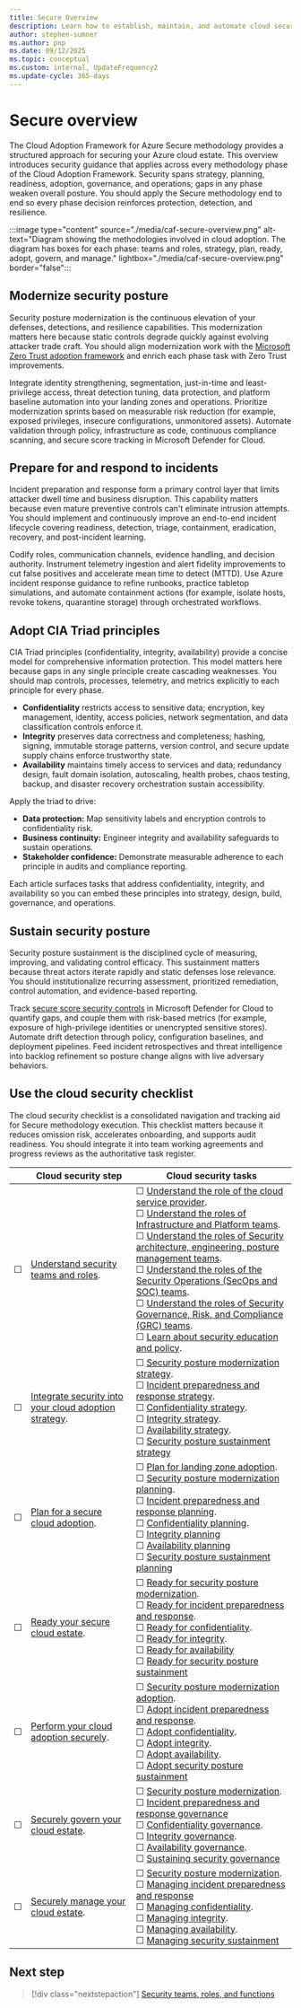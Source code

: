 ```yaml
---
title: Secure Overview
description: Learn how to establish, maintain, and automate cloud security in Azure by using the Cloud Adoption Framework for Azure Secure methodology to provide a structured approach.
author: stephen-sumner
ms.author: pnp
ms.date: 09/12/2025
ms.topic: conceptual
ms.custom: internal, UpdateFrequency2
ms.update-cycle: 365-days
---
```


# Secure overview

The Cloud Adoption Framework for Azure Secure methodology provides a structured approach for securing your Azure cloud estate. This overview introduces security guidance that applies across every methodology phase of the Cloud Adoption Framework. Security spans strategy, planning, readiness, adoption, governance, and operations; gaps in any phase weaken overall posture. You should apply the Secure methodology end to end so every phase decision reinforces protection, detection, and resilience.

:::image type="content" source="./media/caf-secure-overview.png" alt-text="Diagram showing the methodologies involved in cloud adoption. The diagram has boxes for each phase: teams and roles, strategy, plan, ready, adopt, govern, and manage." lightbox="./media/caf-secure-overview.png" border="false":::

## Modernize security posture

Security posture modernization is the continuous elevation of your defenses, detections, and resilience capabilities. This modernization matters here because static controls degrade quickly against evolving attacker trade craft. You should align modernization work with the [Microsoft Zero Trust adoption framework](/security/zero-trust/adopt/zero-trust-adoption-overview) and enrich each phase task with Zero Trust improvements.

Integrate identity strengthening, segmentation, just-in-time and least-privilege access, threat detection tuning, data protection, and platform baseline automation into your landing zones and operations. Prioritize modernization sprints based on measurable risk reduction (for example, exposed privileges, insecure configurations, unmonitored assets). Automate validation through policy, infrastructure as code, continuous compliance scanning, and secure score tracking in Microsoft Defender for Cloud.

## Prepare for and respond to incidents

Incident preparation and response form a primary control layer that limits attacker dwell time and business disruption. This capability matters because even mature preventive controls can't eliminate intrusion attempts. You should implement and continuously improve an end-to-end incident lifecycle covering readiness, detection, triage, containment, eradication, recovery, and post-incident learning.

Codify roles, communication channels, evidence handling, and decision authority. Instrument telemetry ingestion and alert fidelity improvements to cut false positives and accelerate mean time to detect (MTTD). Use Azure incident response guidance to refine runbooks, practice tabletop simulations, and automate containment actions (for example, isolate hosts, revoke tokens, quarantine storage) through orchestrated workflows.

## Adopt CIA Triad principles

CIA Triad principles (confidentiality, integrity, availability) provide a concise model for comprehensive information protection. This model matters here because gaps in any single principle create cascading weaknesses. You should map controls, processes, telemetry, and metrics explicitly to each principle for every phase.

- **Confidentiality** restricts access to sensitive data; encryption, key management, identity, access policies, network segmentation, and data classification controls enforce it.
- **Integrity** preserves data correctness and completeness; hashing, signing, immutable storage patterns, version control, and secure update supply chains enforce trustworthy state.
- **Availability** maintains timely access to services and data; redundancy design, fault domain isolation, autoscaling, health probes, chaos testing, backup, and disaster recovery orchestration sustain accessibility.

Apply the triad to drive:

- **Data protection:** Map sensitivity labels and encryption controls to confidentiality risk.
- **Business continuity:** Engineer integrity and availability safeguards to sustain operations.
- **Stakeholder confidence:** Demonstrate measurable adherence to each principle in audits and compliance reporting.

Each article surfaces tasks that address confidentiality, integrity, and availability so you can embed these principles into strategy, design, build, governance, and operations.

## Sustain security posture

Security posture sustainment is the disciplined cycle of measuring, improving, and validating control efficacy. This sustainment matters because threat actors iterate rapidly and static defenses lose relevance. You should institutionalize recurring assessment, prioritized remediation, control automation, and evidence-based reporting.

Track [secure score security controls](/azure/defender-for-cloud/secure-score-security-controls) in Microsoft Defender for Cloud to quantify gaps, and couple them with risk-based metrics (for example, exposure of high-privilege identities or unencrypted sensitive stores). Automate drift detection through policy, configuration baselines, and deployment pipelines. Feed incident retrospectives and threat intelligence into backlog refinement so posture change aligns with live adversary behaviors.

## Use the cloud security checklist

The cloud security checklist is a consolidated navigation and tracking aid for Secure methodology execution. This checklist matters because it reduces omission risk, accelerates onboarding, and supports audit readiness. You should integrate it into team working agreements and progress reviews as the authoritative task register.

| &nbsp; | Cloud security step | Cloud security tasks |
|---|---|---|
|&#9744; | [Understand security teams and roles](./teams-roles.md). | &#9744; [Understand the role of the cloud service provider](./teams-roles.md#cloud-service-provider). <br> &#9744; [Understand the roles of Infrastructure and Platform teams](./teams-roles.md#infrastructureplatform-teams-architecture-engineering-and-operations). <br> &#9744; [Understand the roles of Security architecture, engineering, posture management teams](./teams-roles.md#security-architecture-engineering-and-posture-management-teams). <br> &#9744; [Understand the roles of the Security Operations (SecOps and SOC) teams](./teams-roles.md#security-operations-secopssoc). <br> &#9744; [Understand the roles of Security Governance, Risk, and Compliance (GRC) teams](./teams-roles.md#security-governance-risk-and-compliance). <br> &#9744; [Learn about security education and policy](./teams-roles.md#security-education-and-policy). |
|&#9744; | [Integrate security into your cloud adoption strategy](./strategy.md). | &#9744; [Security posture modernization strategy](./strategy.md#security-posture-modernization). <br> &#9744; [Incident preparedness and response strategy](./strategy.md#defining-a-strategy-for-incident-preparedness-and-response). <br> &#9744; [Confidentiality strategy](./strategy.md#defining-a-strategy-for-confidentiality). <br> &#9744; [Integrity strategy](./strategy.md#defining-a-strategy-for-integrity). <br> &#9744; [Availability strategy](./strategy.md#defining-a-strategy-for-availability). <br> &#9744; [Security posture sustainment strategy](./strategy.md#defining-a-strategy-for-sustaining-security-posture) |
|&#9744; | [Plan for a secure cloud adoption](./plan.md). | &#9744; [Plan for landing zone adoption](./plan.md#plan-for-landing-zone-adoption). <br> &#9744; [Security posture modernization planning](./plan.md#security-posture-modernization). <br> &#9744; [Incident preparedness and response planning](./plan.md#incident-preparedness-and-response). <br> &#9744; [Confidentiality planning](./plan.md#plan-for-confidentiality). <br> &#9744; [Integrity planning](./plan.md#plan-for-integrity) <br> &#9744; [Availability planning](./plan.md#plan-for-availability) <br> &#9744; [Security posture sustainment planning](./plan.md#plan-for-security-sustainment) |
|&#9744; | [Ready your secure cloud estate](./ready.md). | &#9744; [Ready for security posture modernization](./ready.md#security-posture-modernization). <br> &#9744; [Ready for incident preparedness and response](./ready.md#prepare-for-incident-preparedness-and-response). <br> &#9744; [Ready for confidentiality](./ready.md#prepare-for-confidentiality). <br> &#9744; [Ready for integrity](./ready.md#prepare-for-integrity). <br> &#9744; [Ready for availability](./ready.md#prepare-for-availability) <br> &#9744; [Ready for security posture sustainment](./ready.md#prepare-for-security-sustainment) |
|&#9744; | [Perform your cloud adoption securely](./adopt.md). | &#9744; [Security posture modernization adoption](./adopt.md#security-posture-modernization-adoption). <br> &#9744; [Adopt incident preparedness and response](./adopt.md#incident-preparedness-and-response-adoption). <br> &#9744; [Adopt confidentiality](./adopt.md#adopt-the-principle-of-confidentiality). <br> &#9744; [Adopt integrity](./adopt.md#adopt-the-principle-of-integrity). <br> &#9744; [Adopt availability](./adopt.md#adopt-the-principle-of-availability). <br> &#9744; [Adopt security posture sustainment](./adopt.md#adopt-security-sustainment) |
|&#9744; | [Securely govern your cloud estate](./govern.md). | &#9744; [Security posture modernization](./govern.md#security-posture-modernization).  <br> &#9744; [Incident preparedness and response governance](./govern.md#incident-preparedness-and-response) <br> &#9744; [Confidentiality governance](./govern.md#confidentiality-governance). <br> &#9744; [Integrity governance](./govern.md#integrity-governance). <br> &#9744; [Availability governance](./govern.md#availability-governance). <br> &#9744; [Sustaining security governance](./govern.md#sustaining-secure-governance) |
|&#9744; | [Securely manage your cloud estate](./manage.md). | &#9744; [Security posture modernization](./manage.md#security-posture-modernization).  <br> &#9744; [Managing incident preparedness and response](./manage.md#managing-incident-preparedness-and-response) <br> &#9744; [Managing confidentiality](./manage.md#managing-confidentiality). <br> &#9744; [Managing integrity](./manage.md#managing-integrity). <br> &#9744; [Managing availability](./manage.md#managing-availability). <br> &#9744; [Managing security sustainment](./manage.md#managing-security-sustainment) |

## Next step

> [!div class="nextstepaction"]
> [Security teams, roles, and functions](./teams-roles.md)
